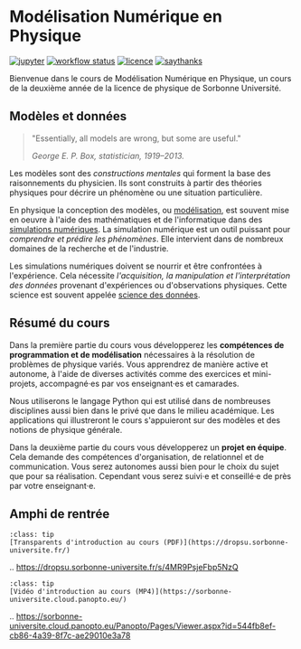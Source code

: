 # Modélisation Numérique en Physique

[![jupyter](https://img.shields.io/badge/Made%20with-Jupyter-orange?style=flat&logo=Jupyter)](https://jupyter.org/try)
[![workflow status](https://github.com/phys-mod/phys-mod.github.io/actions/workflows/deploy.yml/badge.svg)](https://github.com/phys-mod/phys-mod.github.io)
[![licence](https://img.shields.io/badge/License-CC%20BY--NC%204.0-lightgrey.svg)](https://creativecommons.org/licenses/by-nc-sa/4.0/deed.fr)
[![saythanks](https://img.shields.io/badge/Say%20Thanks-!-1EAEDB.svg)](https://saythanks.io/to/phys-mod)

Bienvenue dans le cours de Modélisation Numérique en Physique, un cours de la deuxième année de la licence de physique de Sorbonne Université.

## Modèles et données

> "Essentially, all models are wrong, but some are useful."
>
> *George E. P. Box, statistician, 1919–2013.*

Les modèles sont des *constructions mentales* qui forment la base des raisonnements du physicien. Ils sont construits à partir des théories physiques pour décrire un phénomène ou une situation particulière.

En physique la conception des modèles, ou [modélisation](https://fr.wikipedia.org/wiki/Mod%C3%A9lisation), est souvent mise en oeuvre à l'aide des mathématiques et de l'informatique dans des [simulations numériques](https://fr.wikipedia.org/wiki/Simulation_informatique). La simulation numérique est un outil puissant pour *comprendre et prédire les phénomènes*. Elle intervient dans de nombreux domaines de la recherche et de l'industrie.

Les simulations numériques doivent se nourrir et être confrontées à l'expérience. Cela nécessite *l'acquisition, la manipulation et l'interprétation des données* provenant d'expériences ou d'observations physiques. Cette science est souvent appelée [science des données](https://fr.wikipedia.org/wiki/Science_des_donn%C3%A9es).

## Résumé du cours

Dans la première partie du cours vous développerez les **compétences de programmation et de modélisation** nécessaires à la résolution de problèmes de physique variés. Vous apprendrez de manière active et autonome, à l'aide de diverses activités comme des exercices et mini-projets, accompagné·es par vos enseignant·es et camarades.

Nous utiliserons le langage Python qui est utilisé dans de nombreuses disciplines aussi bien dans le privé que dans le milieu académique. Les applications qui illustreront le cours s'appuieront sur des modèles et des notions de physique générale.

Dans la deuxième partie du cours vous développerez un **projet en équipe**. Cela demande des compétences d'organisation,
de relationnel et de communication. Vous serez autonomes aussi bien pour le choix du sujet que pour sa réalisation. Cependant vous serez suivi·e et conseillé·e de près par votre enseignant·e.

## Amphi de rentrée

```{admonition} Transparents
:class: tip
[Transparents d'introduction au cours (PDF)](https://dropsu.sorbonne-universite.fr/)
```

..
    https://dropsu.sorbonne-universite.fr/s/4MR9PsjeFbp5NzQ

```{admonition} Présentation
:class: tip
[Vidéo d'introduction au cours (MP4)](https://sorbonne-universite.cloud.panopto.eu/)
```
..
    https://sorbonne-universite.cloud.panopto.eu/Panopto/Pages/Viewer.aspx?id=544fb8ef-cb86-4a39-8f7c-ae29010e3a78
